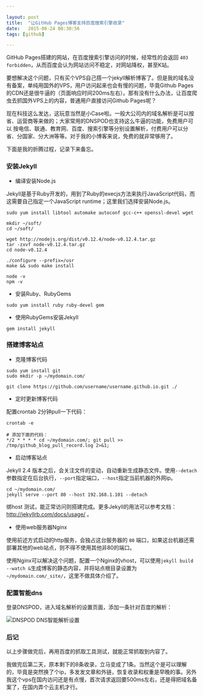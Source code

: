 ```yaml
---

layout: post
title:  "让GitHub Pages博客支持百度搜索引擎收录"
date:   2015-06-24 00:30:56
tags: [github]

---
```



GitHub Pages搭建的网站，在百度搜索引擎访问的时候，经常性的会返回 `403 forbidden`，从而百度会认为网站访问不稳定，对网站降权，甚至K站。

要想解决这个问题，只有买个VPS自己撘一个jekyll解析博客了。但是我的域名没有备案，单纯用国外的VPS，用户访问起来也会有慢的问题，毕竟Github Pages的CDN还是很牛逼的（页面响应时间200ms左右）。那有没有什么办法，让百度爬虫去抓国外VPS上的内容，普通用户直接访问Github Pages呢？

现在科技这么发达，这玩意当然是小Case啦。一般大公司内的域名解析是可以按省、运营商等来做的；大家常用的DNSPOD也支持这么牛逼的功能，免费用户可以 按电信、联通、教育网、百度、搜索引擎等分别设置解析，付费用户可以分省、分国家、分大洲等等。对于我的小博客来说，免费的就非常够用了。

下面是我的折腾过程，记录下来备忘。


### 安装Jekyll


* 编译安装Node.js

Jekyll是基于Ruby开发的，用到了Ruby的execjs方法来执行JavaScript代码，而这需要自己指定一个JavaScript runtime；这里我们选择安装Node.js。

```
sudo yum install libtool automake autoconf gcc-c++ openssl-devel wget

mkdir ~/soft/
cd ~/soft/

wget http://nodejs.org/dist/v0.12.4/node-v0.12.4.tar.gz
tar -zxvf node-v0.12.4.tar.gz
cd node-v0.12.4

./configure --prefix=/usr 
make && sudo make install

node -v
npm -v
```

* 安装Ruby、RubyGems

```
sudo yum install ruby ruby-devel gem
```

* 使用RubyGems安装Jekyll

```
gem install jekyll
```

### 搭建博客站点

* 克隆博客代码

```
sudo yum install git
sudo mkdir -p ~/mydomain.com/

git clone https://github.com/username/username.github.io.git ./
```

* 定时更新博客代码

配置crontab 2分钟pull一下代码：

```
crontab -e 

# 添加下面的代码：
*/2 * * * * cd ~/mydomain.com/; git pull >> /tmp/github_blog_pull_record.log 2>&1;
```

* 启动博客站点

Jekyll 2.4 版本之后，会关注文件的变动，自动重新生成静态文件。使用`--detach`参数指定在后台执行，`--port`指定端口，`--host`指定当前机器的外网ip。

```
cd ~/mydomain.com/
jekyll serve --port 80 --host 192.168.1.101 --detach
```

绑host 测试，能正常访问则搭建完成。更多Jekyll的用法可以参考文档： http://jekyllrb.com/docs/usage/ 。


* 使用web服务器Nginx

使用前述方式启动的http服务，会独占这台服务器的 `80` 端口，如果这台机器还需部署其他的web站点，则不得不使用其他非80的端口。

使用Nginx可以解决这个问题，配置一个Nginx的vhost，可以使用`jekyll build --watch &`生成博客的静态内容，并将站点根目录设置为 `~/mydomain.com/_site/`，这里不做具体介绍了。


### 配置智能dns

登录DNSPOD，进入域名解析的设置页面，添加一条针对百度的解析：

![DNSPOD DNS智能解析设置](http://static.tabalt.net/images/blog/dnspod-dns.jpg)


### 后记

以上步骤做完后，再用百度的抓取工具测试，就能正常抓取到内容了。

我做完后第二天，原本剩下的8条收录，立马变成了1条。当然这个是可以理解的，毕竟是突然换了个ip，多发发文章和外链，恢复收录和权重是早晚的事。另外我这个vps在国内访问还是有点慢，首次请求返回要500ms左右，还是得把域名备案了，在国内弄个云主机才行。


